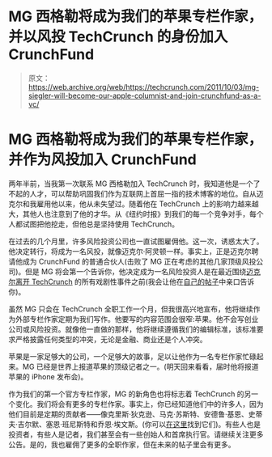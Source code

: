 # MG 西格勒将成为我们的苹果专栏作家，并以风投 TechCrunch 的身份加入 CrunchFund

> 原文：<https://web.archive.org/web/https://techcrunch.com/2011/10/03/mg-siegler-will-become-our-apple-columnist-and-join-crunchfund-as-a-vc/>

# MG 西格勒将成为我们的苹果专栏作家，并作为风投加入 CrunchFund

两年半前，当我第一次联系 MG 西格勒加入 TechCrunch 时，我知道他是一个了不起的人才，可以帮助巩固我们作为互联网上首屈一指的技术博客的地位。自从迈克尔和我雇用他以来，他从未失望过。随着他在 TechCrunch 上的影响力越来越大，其他人也注意到了他的才华。从《纽约时报》到我们的每一个竞争对手，每个人都试图把他挖走，但他总是坚持使用 TechCrunch。

在过去的几个月里，许多风险投资公司也一直试图雇佣他。这一次，诱惑太大了。他决定转行，将成为一名风投，就像迈克尔·阿灵顿一样。事实上，正是迈克尔聘请他成为 CrunchFund 的普通合伙人(击败了 MG 正在考虑的其他几家顶级风投公司)。但是 MG 将会第一个告诉你，他决定成为一名风险投资人是在最近围绕[迈克尔离开 TechCrunch](https://web.archive.org/web/20230209232506/https://techcrunch.com/2011/09/12/deciding-to-move-on/) 的所有戏剧性事件之前(我会让他在[自己的帖子](https://web.archive.org/web/20230209232506/http://parislemon.com/post/11005151954/on-the-next-venture)中亲口告诉你)。

虽然 MG 只会在 TechCrunch 全职工作一个月，但我很高兴地宣布，他将继续作为外部专栏作家定期为我们写作。他要写的内容范围会很窄:苹果。他不会写创业公司或风险投资。就像他一直做的那样，他将继续遵循我们的编辑标准，该标准要求严格披露任何类型的冲突，无论是金融、商业还是个人冲突。

苹果是一家足够大的公司，一个足够大的故事，足以让他作为一名专栏作家忙碌起来。MG 已经是世界上报道苹果的顶级记者之一。(明天回来看看，届时他将报道苹果的 iPhone 发布会)。

作为我们的第一个官方专栏作家，MG 的新角色也将标志着 TechCrunch 的另一个变化。我们将会有更多的专栏作家。事实上，你已经知道他们中的许多人，因为他们目前是定期的贡献者——像克里斯·狄克逊、马克·苏斯特、安德鲁·基恩、史蒂夫·吉尔默、塞恩·班尼斯特和乔恩·埃文斯。(你可以[在这里](https://web.archive.org/web/20230209232506/https://techcrunch.com/columnists-and-contributors/)找到它们)。有些人也是投资者，有些人是记者，我们甚至会有一些创始人和首席执行官。请继续关注更多公告。是的，我也雇佣了更多的全职作家，但在未来的帖子里会有更多。